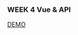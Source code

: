 ### WEEK 4 Vue & API
<a href="https://raindot.github.io/VuePractice/Week3_VueBasic/Product.html" target="_blank">DEMO</a>